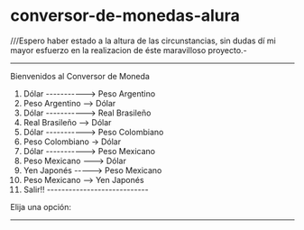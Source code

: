 # conversor-de-monedas-alura
///Espero haber estado a la altura de las circunstancias, sin dudas dí mi mayor esfuerzo en la realizacion de éste maravilloso proyecto.-

****************************************
Bienvenidos al Conversor de Moneda

1) Dólar -----------> Peso Argentino
2) Peso Argentino --> Dólar
3) Dólar -----------> Real Brasileño
4) Real Brasileño --> Dólar
5) Dólar -----------> Peso Colombiano
6) Peso Colombiano -> Dólar
7) Dólar -----------> Peso Mexicano
8) Peso Mexicano ---> Dólar
9) Yen Japonés -----> Peso Mexicano
10) Peso Mexicano --> Yen Japonés
11) Salir!! ----------------------------

Elija una opción:
****************************************
